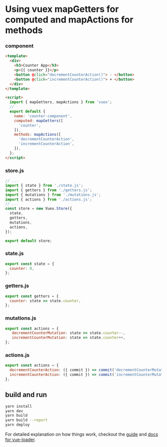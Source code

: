 # Using vuex mapGetters for computed and mapActions for methods

### component

```html
<template>
  <div>
    <h3>Counter App</h3>
    <p>{{ counter }}</p>
    <button @click="decrementCounterAction()"> - </button>
    <button @click="incrementCounterAction()"> + </button>
  </div>
</template>

<script>
  import { mapGetters, mapActions } from 'vuex';
  //
  export default {
    name: 'counter-component',
    computed: mapGetters([
      'counter',
    ]),
    methods: mapActions([
      'decrementCounterAction',
      'incrementCounterAction',
    ]),
  };
</script>
```

### store.js

```javascript
// ...
import { state } from './state.js';
import { getters } from './getters.js';
import { mutations } from './mutations.js';
import { actions } from './actions.js';
// ...
const store = new Vuex.Store({
  state,
  getters,
  mutations,
  actions,
});

export default store;
```

### state.js

```javascript
export const state = {
  counter: 0,
};
```

### getters.js

```javascript
export const getters = {
  counter: state => state.counter,
};
```

### mutations.js

```javascript
export const actions = {
   decrementCounterMutation: state => state.counter--,
   incrementCounterMutation: state => state.counter++,
};
```

### actions.js

```javascript
export const actions = {
  decrementCounterAction: ({ commit }) => commit('decrementCounterMutation'),
  incrementCounterAction: ({ commit }) => commit('incrementCounterMutation'),
};
```

## build and run

``` bash
yarn install
yarn dev
yarn build
yarn build --report
yarn deploy
```

For detailed explanation on how things work, checkout the [guide](http://vuejs-templates.github.io/webpack/) and [docs for vue-loader](http://vuejs.github.io/vue-loader).

